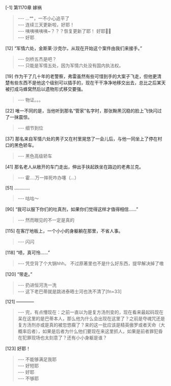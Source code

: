 
[-1] 第1170章 嫁祸
>--- …艹，一不小心追平了<br>
>--- 连续三天更新啦，好耶！<br>
>--- 咦咦咦咦咦~？？？恢复更新了耶！
好耶✌🏻<br>
>--- 好耶<br>

[12] “军情六处，金斯莱·沙克尔，从现在开始这个案件由我们来接手。”
>--- 剑桥五杰是吧？<br>
>--- 只能是军情五处，因为军情六处没有国内执法权。<br>

[19] 作为干了几十年的老警察，弗雷虽然有些可惜到手的大案子飞走，但他更清楚有些东西不是他这个级别可以插手的，现在干干净净地移交出去，总比之后某天被打成马蜂窝然后以遗物形式移交要强。
>--- 物证。。。<br>

[22] 唯一不同的是，当他听到那名“管家”名字时，那张黝黑沉稳的脸上飞快闪过了一抹震惊。
>--- 细节到位<br>

[37] 那名来自军情六处的男子又在村里晃悠了一会儿后，与他一同坐上了停在村口的黑色轿车。
>--- 黑色高级轿车<br>

[41] 那名老人从敞开的车门走出，伸出手扶起跌坐在路边的老弗兰克。
>--- 霍....万一摔死咋办噻（...）<br>

[51] …………
>--- 咕咕～<br>

[90] “我可以服下你们的吐真剂，如果你们觉得这样才值得相信……”
>--- 然而眼见的不一定是真的<br>

[115] 在客厅地板上，一个小小的身躯躺在那里，不省人事。
>--- 闪闪<br>

[118] “啧，真可怜……”
>--- 凭空背了个大锅hhh。
不过原著里也不是什么好东西，提早解决掉了嗷<br>

[120] “带走。”
>--- 扔进恒河洗一洗<br>
>--- 这下老巴蒂就是跳进泰晤士河也洗不清了[fn=33]<br>

[121] ————
>--- 完，有点懵现在：之前一直以为是复方汤剂变的，现在看来最起码现在呆在这里的是巴蒂本人，那么他为什么会出现在这里了？之前是夺魂咒还是复方汤剂亦或是真的被忽悠瘸了？来的这一批应该是精英傲罗或者天命（大概率后者），如果是后者为什么他们要现在来这里抓人，如果是前者罪犯昏在犯罪现场也太刻意了？还有小小身躯是谁？<br>

[123] 好耶！
>--- 不能够满足我耶<br>
>--- 好短耶<br>
>--- 好耶<br>
>--- 不够耶<br>
